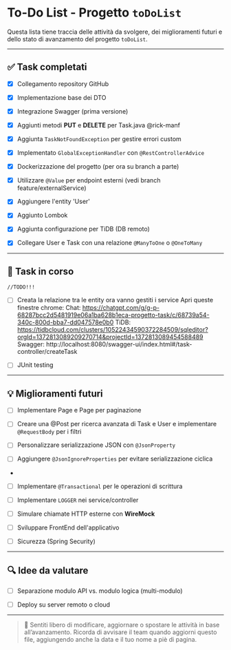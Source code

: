 # To-Do List - Progetto `toDoList`

Questa lista tiene traccia delle attività da svolgere, dei miglioramenti futuri e dello stato di avanzamento del progetto `toDoList`.

---

## ✅ Task completati
- [x] Collegamento repository GitHub
- [x] Implementazione base dei DTO
- [x] Integrazione Swagger (prima versione)
- [x] Aggiunti metodi **PUT** e **DELETE** per Task.java @rick-manf
- [x] Aggiunta `TaskNotFoundException` per gestire errori custom
- [x] Implementato `GlobalExceptionHandler` con `@RestControllerAdvice`
- [x] Dockerizzazione del progetto (per ora su branch a parte)
- [x] Utilizzare `@Value` per endpoint esterni (vedi branch feature/externalService)
- [X] Aggiungere l'entity 'User'
- [X] Aggiunto Lombok
- [X] Aggiunta configurazione per TiDB (DB remoto)
- [X] Collegare User e Task con una relazione `@ManyToOne` o `@OneToMany`



---

## 🚧 Task in corso

    //TODO!!!
- [ ] Creata la relazione tra le entity ora vanno gestiti i service 
    Apri queste finestre chrome: 
    Chat: https://chatgpt.com/g/g-p-68287bcc2d5481919e06a1ba628b1eca-progetto-task/c/68739a54-340c-800d-bba7-dd047578e0b0
    TiDB: https://tidbcloud.com/clusters/10522434590372284509/sqleditor?orgId=1372813089209270714&projectId=1372813089454588489
    Swagger: http://localhost:8080/swagger-ui/index.html#/task-controller/createTask

- [ ] JUnit testing 

---

## 💡 Miglioramenti futuri

- [ ] Implementare Page<Task> e Page<User> per paginazione 

- [ ] Creare una @Post per ricerca avanzata di Task e User e implementare `@RequestBody` per i filtri

- [ ] Personalizzare serializzazione JSON con `@JsonProperty`
- [ ] Aggiungere `@JsonIgnoreProperties` per evitare serializzazione ciclica
- 
- [ ] Implementare `@Transactional` per le operazioni di scrittura

- [ ] Implementare `LOGGER` nei service/controller
- [ ] Simulare chiamate HTTP esterne con **WireMock**



- [ ] Sviluppare FrontEnd dell'applicativo
- [ ] Sicurezza (Spring Security)

---

## 🔍 Idee da valutare
- [ ] Separazione modulo API vs. modulo logica (multi-modulo)
- [ ] Deploy su server remoto o cloud


---

> 🔄 Sentiti libero di modificare, aggiornare o spostare le attività in base all’avanzamento.
> Ricorda di avvisare il team quando aggiorni questo file, aggiungendo anche la data e il tuo nome a piè di pagina.

